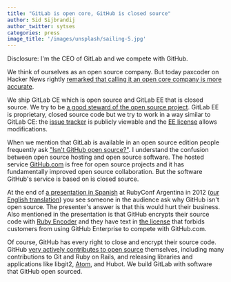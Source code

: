 ```yaml
---
title: "GitLab is open core, GitHub is closed source"
author: Sid Sijbrandij
author_twitter: sytses
categories: press
image_title: '/images/unsplash/sailing-5.jpg'
---
```


Disclosure: I'm the CEO of GitLab and we compete with GitHub.

We think of ourselves as an open source company. But today paxcoder on Hacker News rightly [remarked that calling it an open core company is more accurate](https://news.ycombinator.com/item?id=12129626).

We ship GitLab CE which is open source and GitLab EE that is closed source. We try to be [a good steward of the open source project](https://about.gitlab.com/about/#stewardship). GitLab EE is proprietary, closed source code but we try to work in a way similar to GitLab CE: the [issue tracker](https://gitlab.com/gitlab-org/gitlab-ee/issues) is publicly viewable and the [EE license](https://gitlab.com/gitlab-org/gitlab-ee/blob/master/LICENSE) allows modifications.

When we mention that GitLab is available in an open source edition people frequently ask ["Isn't GitHub open source?"](http://stackoverflow.com/questions/24254324/is-github-com-source-code-open-source). I understand the confusion between open source hosting and open source software. The hosted service [GitHub.com](https://github.com/) is free for open source projects and it has fundamentally improved open source collaboration. But the software GitHub's service is based on is closed source.

<!-- more -->

At the end of [a presentation in Spanish](https://vimeo.com/62219734) at RubyConf Argentina in 2012 ([our English translation](https://gitlab.com/snippets/22853)) you see someone in the audience ask why GitHub isn't open source. The presenter's answer is that this would hurt their business. Also mentioned in the presentation is that GitHub encrypts their source code with [Ruby Encoder](https://www.rubyencoder.com/) and they have text in [the license](https://enterprise.github.com/license) that forbids customers from using GitHub Enterprise to compete with GitHub.com.

Of course, GitHub has every right to close and encrypt their source code. GitHub [very actively contributes to open source](http://tom.preston-werner.com/2011/11/22/open-source-everything.html) themselves, including many contributions to Git and Ruby on Rails, and releasing libraries and applications like libgit2, [Atom](https://atom.io/), and Hubot. We build GitLab with software that GitHub open sourced.
